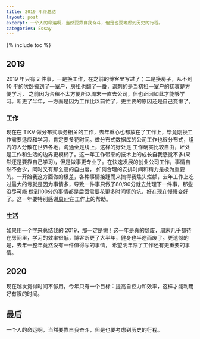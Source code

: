```yaml
---
title: 2019 年终总结
layout: post
excerpt: 一个人的命运啊，当然要靠自我奋斗，但是也要考虑到历史的行程。
categories: Essay
---
```


{% include toc %}

## 2019
2019 年只有 2 件事，一是换工作，在之前的博客里写过了；二是换房子，从不到 10 平的次卧搬到了一室户，房租也翻了一番，讽刺的是当初租一室户的初衷是方便学习，
之前因为合租不太方便所以周末一直去公司，但也正因如此才能够学习。断更了半年，一方面是因为工作比以前忙了，更主要的原因还是自己变懒了。

### 工作
现在在 TiKV 做分布式事务相关的工作，去年重心也都放在了工作上，毕竟刚换工作需要适应和学习，肯定要多花时间。做分布式数据库的公司工作也很分布式，组内的人分散在世界各地，沟通全是线上，这样的好处是
工作确实比较自由，坏处是工作和生活的边界更模糊了。这一年工作带来的技术上的成长自我感觉不多(果然还是要靠自己学习)，但是做事更专业了。在快速发展的创业公司工作，事情自然不会少，同时又有那么高的自由度，
如何合理的安排时间和精力是极为重要的。一开始我这方面做的极差，各种事情接踵而来搞得我焦头烂额，去年工作上吃过最大的亏就是因为事情多，导致一件事只做了80/90分就去处理下一件事，那些没尽可能
做到100分的事情都是后面需要花更多时间填的坑，好在现在慢慢变好了。这一年要特别感谢[周sir](https://github.com/coocood)在工作上的帮助。

### 生活
如果用一个字来总结我的 2019，那一定是懒！这一年是真的颓废，周末几乎都待在房间里，学习的效率很低，博客断更了大半年，健身也半途而废了。更遗憾的是，去年一整年竟然没有一件值得写的事情，
希望明年除了工作还有更重要的事情。

## 2020
现在越发觉得时间不够用，今年只有一个目标：提高自控力和效率，这样才能利用好有限的时间。

## 最后
一个人的命运啊，当然要靠自我奋斗，但是也要考虑到历史的行程。
